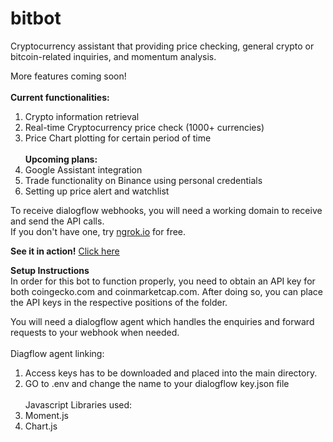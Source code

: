 # bitbot
Cryptocurrency assistant that providing price checking, general crypto or bitcoin-related inquiries, and momentum analysis.

More features coming soon!
<br/><br/>
**Current functionalities:**
1. Crypto information retrieval
2. Real-time Cryptocurrency price check (1000+ currencies)
3. Price Chart plotting for certain period of time
<br/><br/>
**Upcoming plans:**
1. Google Assistant integration
2. Trade functionality on Binance using personal credentials
3. Setting up price alert and watchlist

To receive dialogflow webhooks, you will need a working domain to receive and send the API calls.<br/>
If you don't have one, try [ngrok.io](https://ngrok.io) for free.

**See it in action!** [Click here](https://chanvictor.io)<br/>

**Setup Instructions**<br/>
In order for this bot to function properly, you need to obtain an API key for both coingecko.com and coinmarketcap.com.
After doing so, you can place the API keys in the respective positions of the folder.

You will need a dialogflow agent which handles the enquiries and forward requests to your webhook when needed.
<br/><br/>
Diagflow agent linking:
1) Access keys has to be downloaded and placed into the main directory.
2) GO to .env and change the name to your dialogflow key.json file
<br/><br/>
Javascript Libraries used:
1) Moment.js
2) Chart.js
